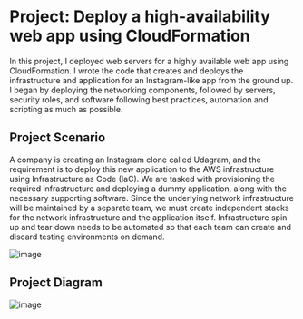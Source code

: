 # Project: Deploy a high-availability web app using CloudFormation

In this project, I deployed web servers for a highly available web app using CloudFormation. I wrote the code that creates and deploys the infrastructure and application for an Instagram-like app from the ground up. I began by deploying the networking components, followed by servers, security roles, and software following best practices, automation and scripting as much as possible.

## Project Scenario

A company is creating an Instagram clone called Udagram, and the requirement is to deploy this new application to the AWS infrastructure using Infrastructure as Code (IaC).
We are tasked with provisioning the required infrastructure and deploying a dummy application, along with the necessary supporting software. Since the underlying network infrastructure will be maintained by a separate team, we must create independent stacks for the network infrastructure and the application itself. Infrastructure spin up and tear down needs to be automated so that each team can create and discard testing environments on demand.

![image](https://github.com/user-attachments/assets/1892c251-7db8-4efc-b8bf-2b1b6cdcb149)


## Project Diagram


![image](https://github.com/user-attachments/assets/b3f1e4b2-5516-4ac8-a13d-0a18cacbd8bf)



